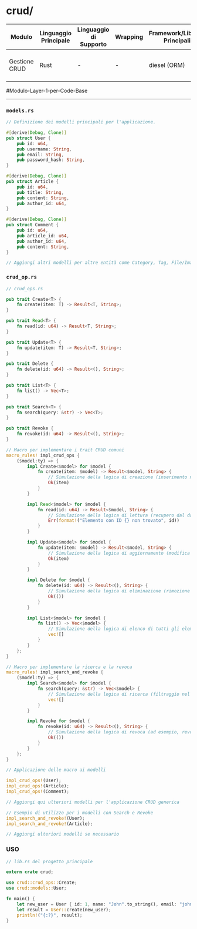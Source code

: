 # crud/

| Modulo        | Linguaggio Principale | Linguaggio di Supporto | Wrapping | Framework/Librerie Principali | Considerazioni per lo Sviluppo<br>                     |
| ------------- | --------------------- | ---------------------- | -------- | ----------------------------- | ------------------------------------------------------ |
| Gestione CRUD | Rust                  | -                      | -        | diesel (ORM)                  | Design pattern Repository, astrazione del database<br> |

#Modulo-Layer-1-per-Code-Base 

---

### `models.rs`

```Rust
// Definizione dei modelli principali per l'applicazione.

#[derive(Debug, Clone)]
pub struct User {
    pub id: u64,
    pub username: String,
    pub email: String,
    pub password_hash: String,
}

#[derive(Debug, Clone)]
pub struct Article {
    pub id: u64,
    pub title: String,
    pub content: String,
    pub author_id: u64,
}

#[derive(Debug, Clone)]
pub struct Comment {
    pub id: u64,
    pub article_id: u64,
    pub author_id: u64,
    pub content: String,
}

// Aggiungi altri modelli per altre entità come Category, Tag, File/Image ecc.

```

### `crud_op.rs`

```Rust
// crud_ops.rs

pub trait Create<T> {
    fn create(item: T) -> Result<T, String>;
}

pub trait Read<T> {
    fn read(id: u64) -> Result<T, String>;
}

pub trait Update<T> {
    fn update(item: T) -> Result<T, String>;
}

pub trait Delete {
    fn delete(id: u64) -> Result<(), String>;
}

pub trait List<T> {
    fn list() -> Vec<T>;
}

pub trait Search<T> {
    fn search(query: &str) -> Vec<T>;
}

pub trait Revoke {
    fn revoke(id: u64) -> Result<(), String>;
}

// Macro per implementare i trait CRUD comuni
macro_rules! impl_crud_ops {
    ($model:ty) => {
        impl Create<$model> for $model {
            fn create(item: $model) -> Result<$model, String> {
                // Simulazione della logica di creazione (inserimento nel database)
                Ok(item)
            }
        }

        impl Read<$model> for $model {
            fn read(id: u64) -> Result<$model, String> {
                // Simulazione della logica di lettura (recupero dal database)
                Err(format!("Elemento con ID {} non trovato", id))
            }
        }

        impl Update<$model> for $model {
            fn update(item: $model) -> Result<$model, String> {
                // Simulazione della logica di aggiornamento (modifica nel database)
                Ok(item)
            }
        }

        impl Delete for $model {
            fn delete(id: u64) -> Result<(), String> {
                // Simulazione della logica di eliminazione (rimozione dal database)
                Ok(())
            }
        }

        impl List<$model> for $model {
            fn list() -> Vec<$model> {
                // Simulazione della logica di elenco di tutti gli elementi
                vec![]
            }
        }
    };
}

// Macro per implementare la ricerca e la revoca
macro_rules! impl_search_and_revoke {
    ($model:ty) => {
        impl Search<$model> for $model {
            fn search(query: &str) -> Vec<$model> {
                // Simulazione della logica di ricerca (filtraggio nel database)
                vec![]
            }
        }

        impl Revoke for $model {
            fn revoke(id: u64) -> Result<(), String> {
                // Simulazione della logica di revoca (ad esempio, revoca token o permessi)
                Ok(())
            }
        }
    };
}

// Applicazione delle macro ai modelli

impl_crud_ops!(User);
impl_crud_ops!(Article);
impl_crud_ops!(Comment);

// Aggiungi qui ulteriori modelli per l'applicazione CRUD generica

// Esempio di utilizzo per i modelli con Search e Revoke
impl_search_and_revoke!(User);
impl_search_and_revoke!(Article);

// Aggiungi ulteriori modelli se necessario

```

### USO

```Rust
// lib.rs del progetto principale

extern crate crud;

use crud::crud_ops::Create;
use crud::models::User;

fn main() {
    let new_user = User { id: 1, name: "John".to_string(), email: "john@example.com".to_string() };
    let result = User::create(new_user);
    println!("{:?}", result);
}

```